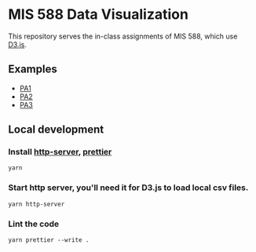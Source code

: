 # MIS 588 Data Visualization

This repository serves the in-class assignments of MIS 588, which use [D3.js](https://d3js.org).

## Examples

- [PA1](PA1/)
- [PA2](PA2/)
- [PA3](PA3/)

## Local development

### Install [http-server](https://github.com/http-party/http-server),  [prettier](https://prettier.io)
```
yarn
```

### Start http server, you'll need it for D3.js to load local csv files.
```
yarn http-server
```

### Lint the code
```
yarn prettier --write .
```
